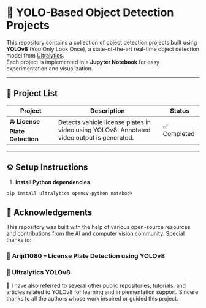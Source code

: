# 🧠 YOLO-Based Object Detection Projects

This repository contains a collection of object detection projects built using **YOLOv8** (You Only Look Once), a state-of-the-art real-time object detection model from [Ultralytics](https://github.com/ultralytics/ultralytics).  
Each project is implemented in a **Jupyter Notebook** for easy experimentation and visualization.

---

## 📂 Project List

| Project | Description | Status |
|--------|-------------|--------|
| 🚘 **License Plate Detection** | Detects vehicle license plates in video using YOLOv8. Annotated video output is generated. | ✅ Completed |

---
## ⚙️ Setup Instructions

1. **Install Python dependencies**

```bash
pip install ultralytics opencv-python notebook
```
## 🙏 Acknowledgements
This repository was built with the help of various open-source resources and contributions from the AI and computer vision community. Special thanks to:

###  🔗 Arijit1080 – License Plate Detection using YOLOv8

### 🔗 Ultralytics YOLOv8

📌 I have also referred to several other public repositories, tutorials, and articles related to YOLOv8 for learning and implementation support. Sincere thanks to all the authors whose work inspired or guided this project.